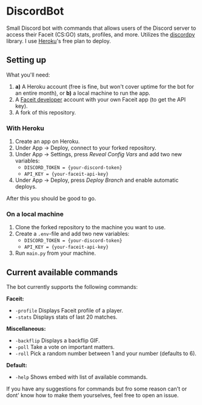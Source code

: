 # DiscordBot

Small Discord bot with commands that allows users of the Discord server to access their Faceit (CS:GO) stats, profiles, and more. Utilizes the [discordpy](https://discordpy.readthedocs.io/en/stable/) library. I use [Heroku](https://www.heroku.com/)'s free plan to deploy.

## Setting up

What you'll need:
1. **a)** A Heroku account (free is fine, but won't cover uptime for the bot for an entire month), or **b)** a local machine to run the app.
2. A [Faceit developer](https://developers.faceit.com/) account with your own Faceit app (to get the API key).
3. A fork of this repository.

### With Heroku

1. Create an app on Heroku.
2. Under App -> Deploy, connect to your forked repository.
3. Under App -> Settings, press *Reveal Config Vars* and add two new variables:
   - ```DISCORD_TOKEN = {your-discord-token}```
   - ```API_KEY = {your-faceit-api-key}```
4. Under App -> Deploy, press *Deploy Branch* and enable automatic deploys.

After this you should be good to go.

### On a local machine

1. Clone the forked repository to the machine you want to use.
2. Create a ```.env```-file and add two new variables:
   - ```DISCORD_TOKEN = {your-discord-token}```
   - ```API_KEY = {your-faceit-api-key}```
3. Run ```main.py``` from your machine.

## Current available commands

The bot currently supports the following commands:

**Faceit:**
- `-profile`  Displays Faceit profile of a player.
- `-stats`    Displays stats of last 20 matches.
  
**Miscellaneous:**
- `-backflip` Displays a backflip GIF.
- `-poll`     Take a vote on important matters.
- `-roll`     Pick a random number between 1 and your number (defaults to 6).
  
**Default:**
- `-help`     Shows embed with list of available commands.

If you have any suggestions for commands but fro some reason can't or dont' know how to make them yourselves, feel free to open an issue.
